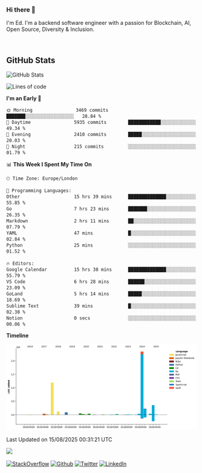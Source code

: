 ### Hi there 👋
 I'm Ed. I'm a backend software engineer with a passion for Blockchain, AI, Open Source, Diversity & Inclusion.

<br />

<h2>GitHub Stats</h2>
<p><img src="https://github-readme-stats.vercel.app/api?username=echarrod&amp;show_icons=true" alt="GitHub Stats"></p>

<!--START_SECTION:waka-->
![Lines of code](https://img.shields.io/badge/From%20Hello%20World%20I%27ve%20Written-4.6%20million%20lines%20of%20code-blue)

**I'm an Early 🐤** 

```text
🌞 Morning                3469 commits        ███████░░░░░░░░░░░░░░░░░░   28.84 % 
🌆 Daytime                5935 commits        ████████████░░░░░░░░░░░░░   49.34 % 
🌃 Evening                2410 commits        █████░░░░░░░░░░░░░░░░░░░░   20.03 % 
🌙 Night                  215 commits         ░░░░░░░░░░░░░░░░░░░░░░░░░   01.79 % 
```


📊 **This Week I Spent My Time On** 

```text
🕑︎ Time Zone: Europe/London

💬 Programming Languages: 
Other                    15 hrs 39 mins      ██████████████░░░░░░░░░░░   55.85 % 
Go                       7 hrs 23 mins       ███████░░░░░░░░░░░░░░░░░░   26.35 % 
Markdown                 2 hrs 11 mins       ██░░░░░░░░░░░░░░░░░░░░░░░   07.79 % 
YAML                     47 mins             █░░░░░░░░░░░░░░░░░░░░░░░░   02.84 % 
Python                   25 mins             ░░░░░░░░░░░░░░░░░░░░░░░░░   01.52 % 

🔥 Editors: 
Google Calendar          15 hrs 38 mins      ██████████████░░░░░░░░░░░   55.79 % 
VS Code                  6 hrs 28 mins       ██████░░░░░░░░░░░░░░░░░░░   23.09 % 
GoLand                   5 hrs 14 mins       █████░░░░░░░░░░░░░░░░░░░░   18.69 % 
Sublime Text             39 mins             █░░░░░░░░░░░░░░░░░░░░░░░░   02.38 % 
Notion                   0 secs              ░░░░░░░░░░░░░░░░░░░░░░░░░   00.06 % 
```

**Timeline**

![Lines of Code chart](https://raw.githubusercontent.com/echarrod/echarrod/main/assets/bar_graph.png)


 Last Updated on 15/08/2025 00:31:21 UTC
<!--END_SECTION:waka-->

![](https://komarev.com/ghpvc/?username=echarrod)

<p>
<a href="https://stackoverflow.com/users/1014632/ech" target="_blank"><img alt="StackOverflow" src="https://img.shields.io/badge/-Stackoverflow-FE7A16?style=for-the-badge&logo=stack-overflow&logoColor=white" /></a> 
<a href="https://github.com/echarrod" target="_blank"><img alt="Github" src="https://img.shields.io/badge/GitHub-%2312100E.svg?&style=for-the-badge&logo=Github&logoColor=white" /></a> 
<a href="https://twitter.com/e_harrod" target="_blank"><img alt="Twitter" src="https://img.shields.io/badge/twitter-%231DA1F2.svg?&style=for-the-badge&logo=twitter&logoColor=white" /></a> 
<a href="https://www.linkedin.com/in/ed-harrod" target="_blank"><img alt="LinkedIn" src="https://img.shields.io/badge/linkedin-%230077B5.svg?&style=for-the-badge&logo=linkedin&logoColor=white" /></a>
